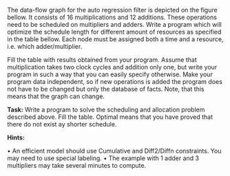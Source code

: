 The data-flow graph for the auto regression filter is depicted on the figure bellow. It consists of 16 multiplications and 12 additions. 
These operations need to be scheduled on multipliers and adders. Write a program which will optimize the schedule length for different
amount of resources as specified in the table bellow. Each node must be assigned both a time and a resource, i.e. which adder/multiplier.

Fill the table with results obtained from your program. Assume that multiplication takes two clock cycles and addition only one,
but write your program in such a way that you can easily specify otherwise. Make your program data independent, 
so if new operations is added the program does not have to be changed but only the database of facts.
Note, that this means that the graph can change.

**Task:** Write a program to solve the scheduling and allocation problem described above.
Fill the table. Optimal means that you have proved that there do not exist ay shorter schedule.

**Hints:**

• An efficient model should use Cumulative and Diff2/Diffn constraints. You may need to use special labeling.
• The example with 1 adder and 3 multipliers may take several minutes to compute.

